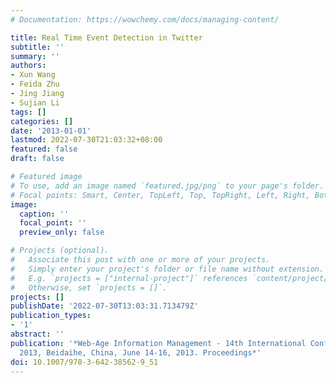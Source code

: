 ```yaml
---
# Documentation: https://wowchemy.com/docs/managing-content/

title: Real Time Event Detection in Twitter
subtitle: ''
summary: ''
authors:
- Xun Wang
- Feida Zhu
- Jing Jiang
- Sujian Li
tags: []
categories: []
date: '2013-01-01'
lastmod: 2022-07-30T21:03:32+08:00
featured: false
draft: false

# Featured image
# To use, add an image named `featured.jpg/png` to your page's folder.
# Focal points: Smart, Center, TopLeft, Top, TopRight, Left, Right, BottomLeft, Bottom, BottomRight.
image:
  caption: ''
  focal_point: ''
  preview_only: false

# Projects (optional).
#   Associate this post with one or more of your projects.
#   Simply enter your project's folder or file name without extension.
#   E.g. `projects = ["internal-project"]` references `content/project/deep-learning/index.md`.
#   Otherwise, set `projects = []`.
projects: []
publishDate: '2022-07-30T13:03:31.713479Z'
publication_types:
- '1'
abstract: ''
publication: '*Web-Age Information Management - 14th International Conference, WAIM
  2013, Beidaihe, China, June 14-16, 2013. Proceedings*'
doi: 10.1007/978-3-642-38562-9_51
---
```

